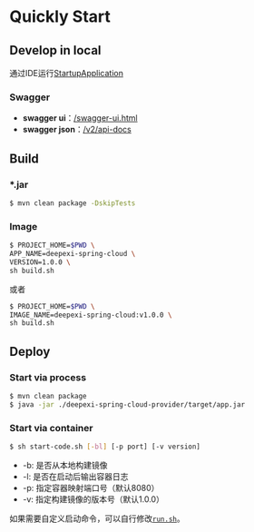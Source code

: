 # Quickly Start

## Develop in local

通过IDE运行[StartupApplication](/deepexi-spring-cloud-provider/src/main/java/com/cc/StartupApplication.java)

### Swagger

- **swagger ui**：[/swagger-ui.html](http://127.0.0.1:8080/swagger-ui.html)
- **swagger json**：[/v2/api-docs](http://127.0.0.1:8080/v2/api-docs)

## Build

### *.jar

```bash
$ mvn clean package -DskipTests
```

### Image

```bash
$ PROJECT_HOME=$PWD \
APP_NAME=deepexi-spring-cloud \
VERSION=1.0.0 \
sh build.sh
```

或者

```bash
$ PROJECT_HOME=$PWD \
IMAGE_NAME=deepexi-spring-cloud:v1.0.0 \
sh build.sh
```

## Deploy

### Start via process

```bash
$ mvn clean package
$ java -jar ./deepexi-spring-cloud-provider/target/app.jar
```

### Start via container

```bash
$ sh start-code.sh [-bl] [-p port] [-v version]
```

- -b: 是否从本地构建镜像
- -l: 是否在启动后输出容器日志
- -p: 指定容器映射端口号（默认8080）
- -v: 指定构建镜像的版本号（默认1.0.0）

如果需要自定义启动命令，可以自行修改[`run.sh`](/run.sh)。
